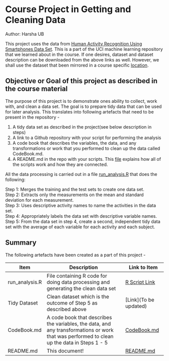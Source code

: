# Course Project in Getting and Cleaning Data
Author: Harsha UB

This project uses the data from [Human Activity Recognition Using Smartphones Data Set](http://archive.ics.uci.edu/ml/datasets/Human+Activity+Recognition+Using+Smartphones). This is a part of the UCI machine learning repository that we learned about in the course. If one desires, dataset and dataset description can be downloaded from the above links as well. However, we shall use the dataset that been mirrored in a course specific [location](https://d396qusza40orc.cloudfront.net/getdata%2Fprojectfiles%2FUCI%20HAR%20Dataset.zip).

## Objective or Goal of this project as described in the course material
The purpose of this project is to demonstrate ones ability to collect, work with, and clean a data set. The goal is to prepare tidy data that can be used for later analysis. This translates into following artefacts that need to be present in the repository - 

1) A tidy data set as described in the project(see below description in steps)
2) A link to a Github repository with your script for performing the analysis
3) A code book that describes the variables, the data, and any transformations or work that you performed to clean up the data called CodeBook.md. 
4) A README.md in the repo with your scripts. This [file](https://github.com/hisscaredbrain/GCDTidyData/blob/master/README.md) explains how all of the scripts work and how they are connected.

All the data processing is carried out in a file [run_analysis.R](https://github.com/hisscaredbrain/GCDTidyData/blob/master/run_analysis.R) that does the following:  

Step 1: Merges the training and the test sets to create one data set.  
Step 2: Extracts only the measurements on the mean and standard deviation for each measurement.  
Step 3: Uses descriptive activity names to name the activities in the data set.  
Step 4: Appropriately labels the data set with descriptive variable names.  
Step 5: From the data set in step 4, create a second, independent tidy data set with the average of each variable for each activity and each subject.  

## Summary

The following artefacts have been created as a part of this project - 

Item | Description | Link to Item
--- | ---- | ---
run_analysis.R | File containing R code for doing data processing and generating the clean data set | [R Script Link](https://github.com/hisscaredbrain/GCDTidyData/blob/master/run_analysis.R)
Tidy Dataset | Clean dataset which is the outcome of Step 5 as described above | [Link](To be updated)
CodeBook.md | A code book that describes the variables, the data, and any transformations or work that was performed to clean up the data in Steps 1 - 5 | [CodeBook.md](https://github.com/hisscaredbrain/GCDTidyData/blob/master/CodeBook.md)
README.md | This document! | [README.md](https://github.com/hisscaredbrain/GCDTidyData/blob/master/README.md)
